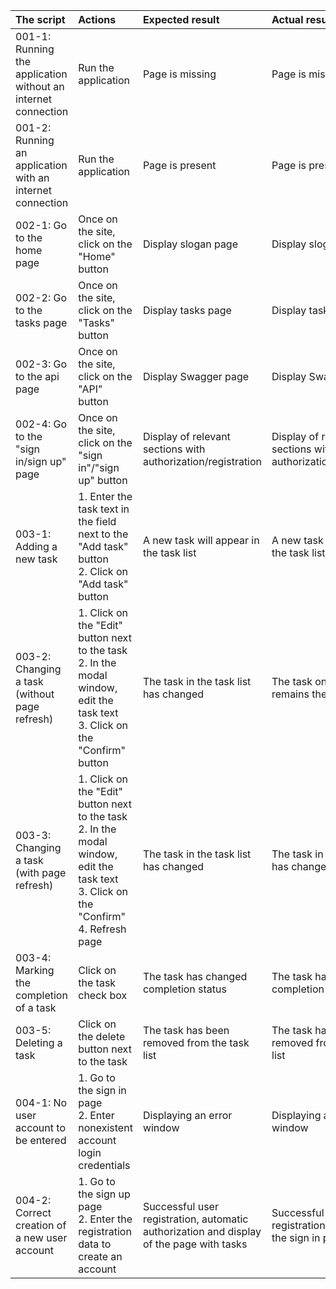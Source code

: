 | The script                                                    | Actions                                                                                                                                                  | Expected result                                                                          | Actual result                                                | Appraisal |
|:--------------------------------------------------------------|:---------------------------------------------------------------------------------------------------------------------------------------------------------|:-----------------------------------------------------------------------------------------|:-------------------------------------------------------------|:----------|
| 001-1: Running the application without an internet connection | Run the application <br />                                                                                                                               | Page is missing                                                                          | Page is missing                                              | Passed    |
| 001-2: Running an application with an internet connection     | Run the application <br />                                                                                                                               | Page is present                                                                          | Page is present                                              | Passed    |
| 002-1: Go to the home page                                    | Once on the site, click on the "Home" button <br />                                                                                                      | Display slogan page                                                                      | Display slogan page                                          | Passed    |
| 002-2: Go to the tasks page                                   | Once on the site, click on the "Tasks" button <br />                                                                                                     | Display tasks page                                                                       | Display tasks page                                           | Passed    |
| 002-3: Go to the api page                                     | Once on the site, click on the "API" button                                                                                                              | Display Swagger page                                                                     | Display Swagger page                                         | Passed    |
| 002-4: Go to the "sign in/sign up" page                       | Once on the site, click on the "sign in"/"sign up" button                                                                                                | Display of relevant sections with authorization/registration                             | Display of relevant sections with authorization/registration | Passed    |
| 003-1: Adding a new task                                      | 1. Enter the task text in the field next to the "Add task" button <br /> 2. Click on "Add task" button                                                   | A new task will appear in the task list                                                  | A new task will appear in the task list                      | Passed    |
| 003-2: Changing a task (without page refresh)                 | 1. Click on the "Edit" button next to the task <br /> 2. In the modal window, edit the task text <br /> 3. Click on the "Confirm" button                 | The task in the task list has changed                                                    | The task on the task list remains the same                   | Failed    |
| 003-3: Changing a task (with page refresh)                    | 1. Click on the "Edit" button next to the task <br /> 2. In the modal window, edit the task text <br /> 3. Click on the "Confirm" <br /> 4. Refresh page | The task in the task list has changed                                                    | The task in the task list has changed                        | Passed    |
| 003-4: Marking the completion of a task                       | Click on the task check box                                                                                                                              | The task has changed completion status                                                   | The task has changed completion status                       | Passed    |
| 003-5: Deleting a task                                        | Click on the delete button next to the task                                                                                                              | The task has been removed from the task list                                             | The task has been removed from the task list                 | Passed    |
| 004-1: No user account to be entered                          | 1. Go to the sign in page <br />2. Enter nonexistent account login credentials                                                                           | Displaying an error window                                                               | Displaying an error window                                   | Passed    |
| 004-2: Correct creation of a new user account                 | 1. Go to the sign up page<br />2. Enter the registration data to create an account                                                                       | Successful user registration, automatic authorization and display of the page with tasks | Successful user registration, displaying the sign in page    | Failed    |
